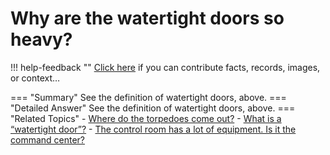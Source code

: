# Why are the watertight doors so heavy?

!!! help-feedback ""
    <a href="/feedback/" data-feedback-link>Click here</a>
    if you can contribute facts, records, images, or context…

<a id="summary"></a>
=== "Summary"
    See the definition of watertight doors, above.
=== "Detailed Answer"
    See the definition of watertight doors, above.
=== "Related Topics"
    - [Where do the torpedoes come out?](./where-do-the-torpedoes-come-out.md#summary)
    - [What is a “watertight door”?](./what-is-a-watertight-door.md#summary)
    - [The control room has a lot of equipment. Is it the command center?](./the-control-room-has-a-lot-of-equipment-is-it-the-command-center.md#summary)